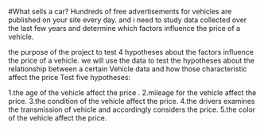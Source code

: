 #What sells a car?
Hundreds of free advertisements for vehicles are published on your site every day. and i need to study data collected over the last few years and determine which factors influence the price of a vehicle.

the purpose of the project to test 4 hypotheses about the factors influence the price of a vehicle. we will use the data to test the hypotheses about the relationship between a certain Vehicle data and how those characteristic affect the price Test five hypotheses:

1.the age of the vehicle affect the price .
2.mileage for the vehicle affect the price.
3.the condition of the vehicle affect the price.
4.the drivers examines the transmission of vehicle and accordingly considers the price.
5.the color of the vehicle affect the price.
